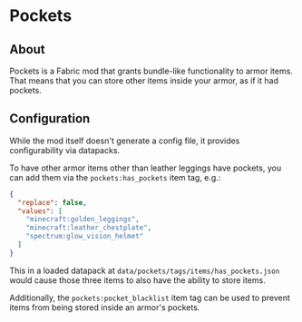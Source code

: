 # Pockets

## About
Pockets is a Fabric mod that grants bundle-like functionality to armor items. That means that you can store other items inside your armor, as if it had pockets.

## Configuration
While the mod itself doesn't generate a config file, it provides configurability via datapacks.

To have other armor items other than leather leggings have pockets, you can add them via the `pockets:has_pockets` item tag, e.g.:
```json
{
  "replace": false,
  "values": [
    "minecraft:golden_leggings",
    "minecraft:leather_chestplate",
    "spectrum:glow_vision_helmet"
  ]
}
```
This in a loaded datapack at `data/pockets/tags/items/has_pockets.json` would cause those three items to also have the ability to store items.

Additionally, the `pockets:pocket_blacklist` item tag can be used to prevent items from being stored inside an armor's pockets.
